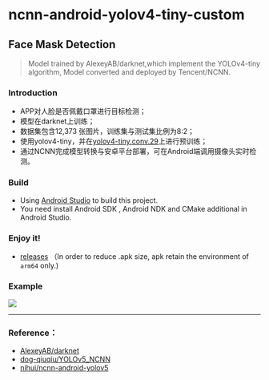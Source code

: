 # ncnn-android-yolov4-tiny-custom

## Face Mask Detection

> Model trained by AlexeyAB/darknet,which implement the YOLOv4-tiny algorithm,
> Model converted and deployed by Tencent/NCNN.

### Introduction

+ APP对人脸是否佩戴口罩进行目标检测；
+ 模型在darknet上训练；
+ 数据集包含12,373 张图片，训练集与测试集比例为8:2；
+ 使用yolov4-tiny，并在[yolov4-tiny.conv.29](https://github.com/AlexeyAB/darknet/releases/download/darknet_yolo_v4_pre/yolov4-tiny.conv.29)上进行预训练；
+ 通过NCNN完成模型转换与安卓平台部署，可在Android端调用摄像头实时检测。

### Build

+ Using [Android Studio](https://developer.android.com/studio) to build this project.
+ You need install Android SDK , Android NDK and CMake additional in Android Studio.
### Enjoy it!

+ [releases](https://github.com/SunnyGrocery/ncnn-android-yolov4-tiny-custom/releases/latest) （In order to reduce .apk size,  apk retain the environment of  `arm64` only.)

### Example

![](D:\Android\workSpace\ncnn-android-yolov4-tiny-custom\sample.gif)

---

### Reference：

+ [AlexeyAB/darknet](https://github.com/AlexeyAB/darknet)
+ [dog-qiuqiu/YOLOv5_NCNN](https://github.com/dog-qiuqiu/YOLOv5_NCNN)
+ [nihui/ncnn-android-yolov5](https://github.com/nihui/ncnn-android-yolov5)

